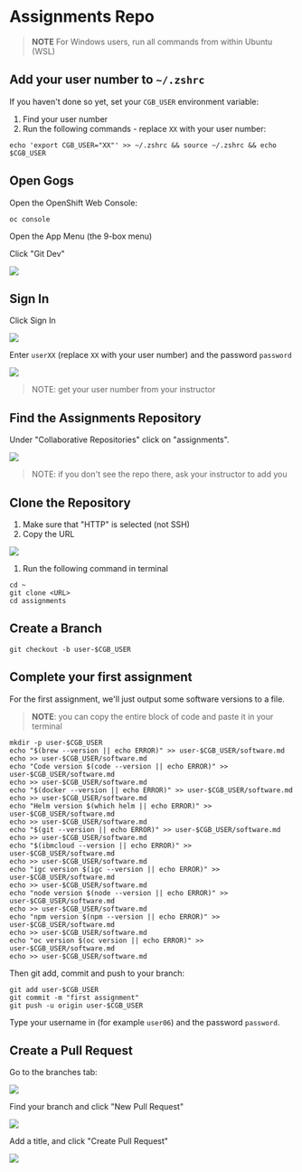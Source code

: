 # Assignments Repo

> **NOTE** For Windows users, run all commands from within Ubuntu (WSL)

## Add your user number to `~/.zshrc`

If you haven't done so yet, set your `CGB_USER` environment variable:

1. Find your user number
1. Run the following commands - replace `XX` with your user number:

```
echo 'export CGB_USER="XX"' >> ~/.zshrc && source ~/.zshrc && echo $CGB_USER
```

## Open Gogs

Open the OpenShift Web Console:

```
oc console
```

Open the App Menu (the 9-box menu)

Click "Git Dev"

![](../img/gogs-menu.png)

## Sign In

Click Sign In

![](../react/img/01-gogs-sign-in.png)

Enter `userXX` (replace `XX` with your user number) and the password `password`

![](../react/img/02-gogs-username.png)

> NOTE: get your user number from your instructor

## Find the Assignments Repository

Under "Collaborative Repositories" click on "assignments".

![](./img/assignments-find.png)

> NOTE: if you don't see the repo there, ask your instructor to add you

## Clone the Repository

1. Make sure that "HTTP" is selected (not SSH)
1. Copy the URL

![](./img/assignments-clone.png)

1. Run the following command in terminal

```
cd ~
git clone <URL>
cd assignments
```

## Create a Branch

```
git checkout -b user-$CGB_USER
```

## Complete your first assignment

For the first assignment, we'll just output some software versions to a file.

> **NOTE**: you can copy the entire block of code and paste it in your terminal

```
mkdir -p user-$CGB_USER
echo "$(brew --version || echo ERROR)" >> user-$CGB_USER/software.md
echo >> user-$CGB_USER/software.md
echo "Code version $(code --version || echo ERROR)" >> user-$CGB_USER/software.md
echo >> user-$CGB_USER/software.md
echo "$(docker --version || echo ERROR)" >> user-$CGB_USER/software.md
echo >> user-$CGB_USER/software.md
echo "Helm version $(which helm || echo ERROR)" >> user-$CGB_USER/software.md
echo >> user-$CGB_USER/software.md
echo "$(git --version || echo ERROR)" >> user-$CGB_USER/software.md
echo >> user-$CGB_USER/software.md
echo "$(ibmcloud --version || echo ERROR)" >> user-$CGB_USER/software.md
echo >> user-$CGB_USER/software.md
echo "igc version $(igc --version || echo ERROR)" >> user-$CGB_USER/software.md
echo >> user-$CGB_USER/software.md
echo "node version $(node --version || echo ERROR)" >> user-$CGB_USER/software.md
echo >> user-$CGB_USER/software.md
echo "npm version $(npm --version || echo ERROR)" >> user-$CGB_USER/software.md
echo >> user-$CGB_USER/software.md
echo "oc version $(oc version || echo ERROR)" >> user-$CGB_USER/software.md
echo >> user-$CGB_USER/software.md
```

Then git add, commit and push to your branch:

```
git add user-$CGB_USER
git commit -m "first assignment"
git push -u origin user-$CGB_USER
```

Type your username in (for example `user06`) and the password `password`.

## Create a Pull Request

Go to the branches tab:

![](./img/assignments-branches-tab.png)

Find your branch and click "New Pull Request"

![](./img/assignments-branch-list.png)

Add a title, and click "Create Pull Request"

![](./img/assignments-pr.png)

